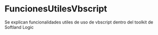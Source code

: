# FuncionesUtilesVbscript

Se explican funcionalidades utiles de uso de vbscript dentro del toolkit de Softland Logic
